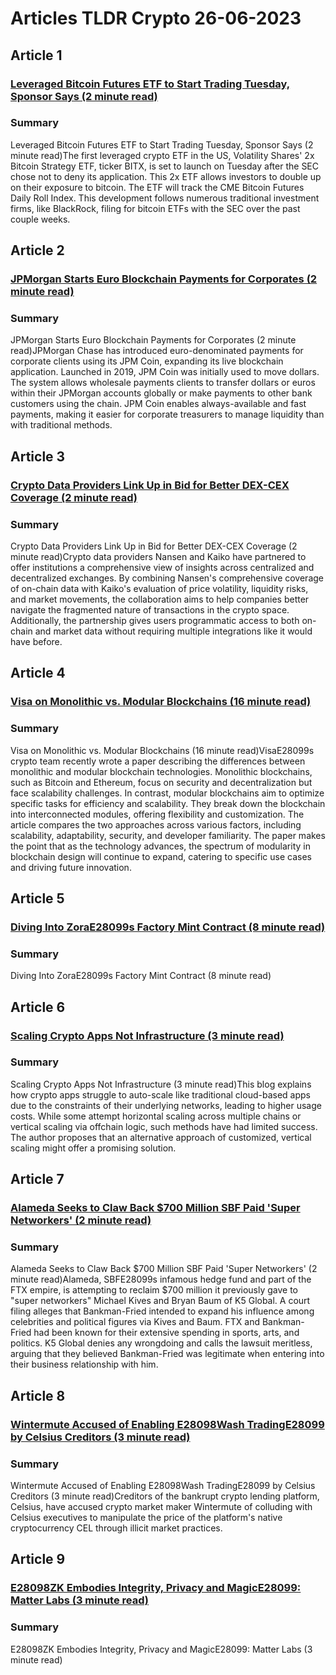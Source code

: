 # Articles TLDR Crypto 26-06-2023

## Article 1
### [Leveraged Bitcoin Futures ETF to Start Trading Tuesday, Sponsor Says (2 minute read)](https://tldr.tech)
### Summary 
 Leveraged Bitcoin Futures ETF to Start Trading Tuesday, Sponsor Says (2 minute read)The first leveraged crypto ETF in the US, Volatility Shares' 2x Bitcoin Strategy ETF, ticker BITX, is set to launch on Tuesday after the SEC chose not to deny its application. This 2x ETF allows investors to double up on their exposure to bitcoin. The ETF will track the CME Bitcoin Futures Daily Roll Index. This development follows numerous traditional investment firms, like BlackRock, filing for bitcoin ETFs with the SEC over the past couple weeks.

## Article 2
### [JPMorgan Starts Euro Blockchain Payments for Corporates (2 minute read)](https://tldr.tech)
### Summary 
 JPMorgan Starts Euro Blockchain Payments for Corporates (2 minute read)JPMorgan Chase has introduced euro-denominated payments for corporate clients using its JPM Coin, expanding its live blockchain application. Launched in 2019, JPM Coin was initially used to move dollars. The system allows wholesale payments clients to transfer dollars or euros within their JPMorgan accounts globally or make payments to other bank customers using the chain. JPM Coin enables always-available and fast payments, making it easier for corporate treasurers to manage liquidity than with traditional methods.

## Article 3
### [Crypto Data Providers Link Up in Bid for Better DEX-CEX Coverage (2 minute read)](https://tldr.tech)
### Summary 
 Crypto Data Providers Link Up in Bid for Better DEX-CEX Coverage (2 minute read)Crypto data providers Nansen and Kaiko have partnered to offer institutions a comprehensive view of insights across centralized and decentralized exchanges. By combining Nansen's comprehensive coverage of on-chain data with Kaiko's evaluation of price volatility, liquidity risks, and market movements, the collaboration aims to help companies better navigate the fragmented nature of transactions in the crypto space. Additionally, the partnership gives users programmatic access to both on-chain and market data without requiring multiple integrations like it would have before.

## Article 4
### [Visa on Monolithic vs. Modular Blockchains (16 minute read)](https://tldr.tech)
### Summary 
 Visa on Monolithic vs. Modular Blockchains (16 minute read)VisaE28099s crypto team recently wrote a paper describing the differences between monolithic and modular blockchain technologies. Monolithic blockchains, such as Bitcoin and Ethereum, focus on security and decentralization but face scalability challenges. In contrast, modular blockchains aim to optimize specific tasks for efficiency and scalability. They break down the blockchain into interconnected modules, offering flexibility and customization. The article compares the two approaches across various factors, including scalability, adaptability, security, and developer familiarity. The paper makes the point that as the technology advances, the spectrum of modularity in blockchain design will continue to expand, catering to specific use cases and driving future innovation.

## Article 5
### [Diving Into ZoraE28099s Factory Mint Contract (8 minute read)](https://tldr.tech)
### Summary 
 Diving Into ZoraE28099s Factory Mint Contract (8 minute read)

## Article 6
### [Scaling Crypto Apps Not Infrastructure (3 minute read)](https://tldr.tech)
### Summary 
 Scaling Crypto Apps Not Infrastructure (3 minute read)This blog explains how crypto apps struggle to auto-scale like traditional cloud-based apps due to the constraints of their underlying networks, leading to higher usage costs. While some attempt horizontal scaling across multiple chains or vertical scaling via offchain logic, such methods have had limited success. The author proposes that an alternative approach of customized, vertical scaling might offer a promising solution.

## Article 7
### [Alameda Seeks to Claw Back $700 Million SBF Paid 'Super Networkers' (2 minute read)](https://tldr.tech)
### Summary 
 Alameda Seeks to Claw Back $700 Million SBF Paid 'Super Networkers' (2 minute read)Alameda, SBFE28099s infamous hedge fund and part of the FTX empire, is attempting to reclaim $700 million it previously gave to "super networkers" Michael Kives and Bryan Baum of K5 Global. A court filing alleges that Bankman-Fried intended to expand his influence among celebrities and political figures via Kives and Baum. FTX and Bankman-Fried had been known for their extensive spending in sports, arts, and politics. K5 Global denies any wrongdoing and calls the lawsuit meritless, arguing that they believed Bankman-Fried was legitimate when entering into their business relationship with him.

## Article 8
### [Wintermute Accused of Enabling E28098Wash TradingE28099 by Celsius Creditors (3 minute read)](https://tldr.tech)
### Summary 
 Wintermute Accused of Enabling E28098Wash TradingE28099 by Celsius Creditors (3 minute read)Creditors of the bankrupt crypto lending platform, Celsius, have accused crypto market maker Wintermute of colluding with Celsius executives to manipulate the price of the platform's native cryptocurrency CEL through illicit market practices.

## Article 9
### [E28098ZK Embodies Integrity, Privacy and MagicE28099: Matter Labs (3 minute read)](https://tldr.tech)
### Summary 
 <span>E28098ZK Embodies Integrity, Privacy and MagicE28099: Matter Labs (3 minute read)

